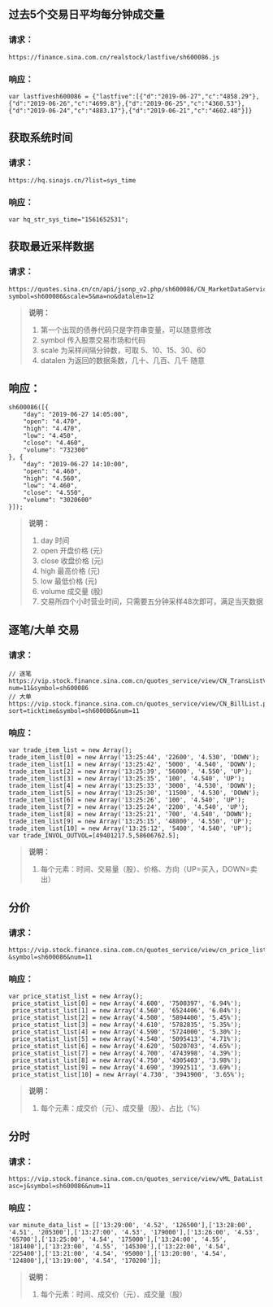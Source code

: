 ## 过去5个交易日平均每分钟成交量

### 请求：

```
https://finance.sina.com.cn/realstock/lastfive/sh600086.js
```

### 响应：

```
var lastfivesh600086 = {"lastfive":[{"d":"2019-06-27","c":"4858.29"},{"d":"2019-06-26","c":"4699.8"},{"d":"2019-06-25","c":"4360.53"},{"d":"2019-06-24","c":"4883.17"},{"d":"2019-06-21","c":"4602.48"}]}
```



## 获取系统时间

### 请求：

```
https://hq.sinajs.cn/?list=sys_time
```

### 响应：

```
var hq_str_sys_time="1561652531";
```



## 获取最近采样数据

### 请求：

```
https://quotes.sina.cn/cn/api/jsonp_v2.php/sh600086/CN_MarketDataService.getKLineData?symbol=sh600086&scale=5&ma=no&datalen=12
```

> **说明：**
>
> 1. 第一个出现的债券代码只是字符串变量，可以随意修改
> 2. symbol 传入股票交易市场和代码
> 3. scale 为采样间隔分钟数，可取 5、10、15、30、60
> 4. datalen 为返回的数据条数，几十、几百、几千 随意

## 响应：

```
sh600086([{
    "day": "2019-06-27 14:05:00",
    "open": "4.470",
    "high": "4.470",
    "low": "4.450",
    "close": "4.460",
    "volume": "732300"
}, {
    "day": "2019-06-27 14:10:00",
    "open": "4.460",
    "high": "4.560",
    "low": "4.460",
    "close": "4.550",
    "volume": "3020600"
}]);
```

> **说明：**
>
> 1. day 时间
> 2. open 开盘价格 (元)
> 3. close 收盘价格 (元)
> 4. high 最高价格 (元)
> 5. low 最低价格 (元)
> 6. volume 成交量 (股)
> 7. 交易所四个小时营业时间，只需要五分钟采样48次即可，满足当天数据



## 逐笔/大单 交易

### 请求：

```
// 逐笔
https://vip.stock.finance.sina.com.cn/quotes_service/view/CN_TransListV2.php?num=11&symbol=sh600086
// 大单
https://vip.stock.finance.sina.com.cn/quotes_service/view/CN_BillList.php?sort=ticktime&symbol=sh600086&num=11
```

### 响应：

```
var trade_item_list = new Array(); 
trade_item_list[0] = new Array('13:25:44', '22600', '4.530', 'DOWN'); 
trade_item_list[1] = new Array('13:25:42', '5000', '4.540', 'DOWN'); 
trade_item_list[2] = new Array('13:25:39', '56000', '4.550', 'UP'); 
trade_item_list[3] = new Array('13:25:35', '100', '4.540', 'UP'); 
trade_item_list[4] = new Array('13:25:33', '3000', '4.530', 'DOWN'); 
trade_item_list[5] = new Array('13:25:30', '11500', '4.530', 'DOWN'); 
trade_item_list[6] = new Array('13:25:26', '100', '4.540', 'UP'); 
trade_item_list[7] = new Array('13:25:24', '2200', '4.540', 'UP'); 
trade_item_list[8] = new Array('13:25:21', '700', '4.540', 'DOWN'); 
trade_item_list[9] = new Array('13:25:15', '48800', '4.550', 'UP'); 
trade_item_list[10] = new Array('13:25:12', '5400', '4.540', 'UP'); 
var trade_INVOL_OUTVOL=[49401217.5,58606762.5];
```

> **说明：**
>
> 1. 每个元素：时间、交易量（股）、价格、方向（UP=买入，DOWN=卖出）



## 分价

### 请求：

```
https://vip.stock.finance.sina.com.cn/quotes_service/view/cn_price_list.php?&symbol=sh600086&num=11
```

### 响应：

```
var price_statist_list = new Array();
 price_statist_list[0] = new Array('4.600', '7500397', '6.94%');
 price_statist_list[1] = new Array('4.560', '6524406', '6.04%');
 price_statist_list[2] = new Array('4.500', '5894400', '5.45%');
 price_statist_list[3] = new Array('4.610', '5782835', '5.35%');
 price_statist_list[4] = new Array('4.590', '5724000', '5.30%');
 price_statist_list[5] = new Array('4.540', '5095413', '4.71%');
 price_statist_list[6] = new Array('4.620', '5020703', '4.65%');
 price_statist_list[7] = new Array('4.700', '4743998', '4.39%');
 price_statist_list[8] = new Array('4.750', '4305403', '3.98%');
 price_statist_list[9] = new Array('4.690', '3992511', '3.69%');
 price_statist_list[10] = new Array('4.730', '3943900', '3.65%');
```

> **说明：**
>
> 1. 每个元素：成交价（元）、成交量（股）、占比（%）



## 分时

### 请求：

```
https://vip.stock.finance.sina.com.cn/quotes_service/view/vML_DataList.php?asc=j&symbol=sh600086&num=11
```

### 响应：

```
var minute_data_list = [['13:29:00', '4.52', '126500'],['13:28:00', '4.51', '205300'],['13:27:00', '4.53', '179000'],['13:26:00', '4.53', '65700'],['13:25:00', '4.54', '175000'],['13:24:00', '4.55', '181400'],['13:23:00', '4.55', '145300'],['13:22:00', '4.54', '225400'],['13:21:00', '4.54', '95000'],['13:20:00', '4.54', '124800'],['13:19:00', '4.54', '170200']];
```

> **说明：**
>
> 1. 每个元素：时间、成交价（元）、成交量（股）